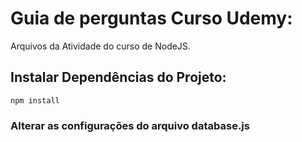 # Guia de perguntas Curso Udemy:
Arquivos da Atividade do curso de NodeJS.
## Instalar Dependências do Projeto:
```node
npm install
```
### Alterar as configurações do arquivo database.js
